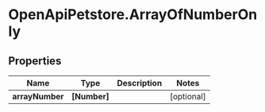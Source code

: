 # OpenApiPetstore.ArrayOfNumberOnly

## Properties

Name | Type | Description | Notes
------------ | ------------- | ------------- | -------------
**arrayNumber** | **[Number]** |  | [optional] 


